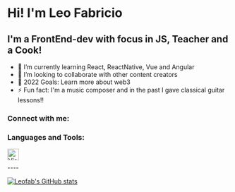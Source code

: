 # Hi! I'm Leo Fabricio

## I'm a FrontEnd-dev with focus in JS, Teacher and a Cook!

- 🌱 I’m currently learning React, ReactNative, Vue and Angular
- 👯 I’m looking to collaborate with other content creators
- 🥅 2022 Goals: Learn more about web3
- ⚡ Fun fact: I'm a music composer and in the past I gave classical guitar lessons!!

### Connect with me:



### Languages and Tools:
<div>
<img align="left" alt="Visual Studio Code" width="26px" src="https://cdn.jsdelivr.net/gh/devicons/devicon/icons/vscode/vscode-original.svg" style="padding-right:10px;" target="none" />
</div>
<br />
<br />
----

[![Leofab's GitHub stats](https://github-readme-stats.vercel.app/api?username=leofab)](https://github.com/anuraghazra/github-readme-stats)
